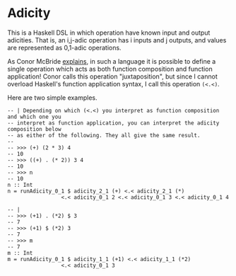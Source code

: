 Adicity
===

This is a Haskell DSL in which operation have known input and output adicities. That is, an i,j-adic operation has i inputs and j outputs, and values are represented as 0,1-adic operations.

As Conor McBride [explains](https://www.reddit.com/r/haskell/comments/3esx0e/what_is_the_difference_between_and/cticfot), in such a language it is possible to define a single operation which acts as both function composition and function application! Conor calls this operation "juxtaposition", but since I cannot overload Haskell's function application syntax, I call this operation `(<.<)`.

Here are two simple examples.

    -- | Depending on which (<.<) you interpret as function composition and which one you
    -- interpret as function application, you can interpret the adicity composition below
    -- as either of the following. They all give the same result.
    -- 
    -- >>> (+) (2 * 3) 4
    -- 10
    -- >>> ((+) . (* 2)) 3 4
    -- 10
    -- >>> n
    -- 10
    n :: Int
    n = runAdicity_0_1 $ adicity_2_1 (+) <.< adicity_2_1 (*)
                     <.< adicity_0_1 2 <.< adicity_0_1 3 <.< adicity_0_1 4

    -- |
    -- >>> (+1) . (*2) $ 3
    -- 7
    -- >>> (+1) $ (*2) 3
    -- 7
    -- >>> m
    -- 7
    m :: Int
    m = runAdicity_0_1 $ adicity_1_1 (+1) <.< adicity_1_1 (*2)
                     <.< adicity_0_1 3
